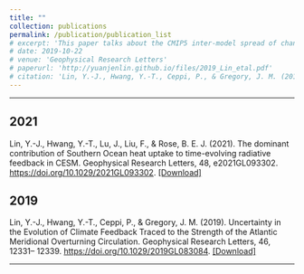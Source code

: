 ```yaml
---
title: ""
collection: publications
permalink: /publication/publication_list
# excerpt: 'This paper talks about the CMIP5 inter-model spread of changes in climate feedback. [[Download here]](http://yuanjenlin.github.io/files/2019_Lin_etal.pdf)'
# date: 2019-10-22
# venue: 'Geophysical Research Letters'
# paperurl: 'http://yuanjenlin.github.io/files/2019_Lin_etal.pdf'
# citation: 'Lin, Y.-J., Hwang, Y.-T., Ceppi, P., & Gregory, J. M. (2019). Uncertainty in the Evolution of Climate Feedback Traced to the Strength of the Atlantic Meridional Overturning Circulation. Geophysical Research Letters, 46, 12331– 12339. https://doi.org/10.1029/2019GL083084'
---
```


---

## 2021
Lin, Y.-J., Hwang, Y.-T., Lu, J., Liu, F., & Rose, B. E. J. (2021). The dominant contribution of Southern Ocean heat uptake to time-evolving radiative feedback in CESM. Geophysical Research Letters, 48, e2021GL093302. https://doi.org/10.1029/2021GL093302. [[Download]](https://yuanjenlin.github.io/files/2021_Lin_etal.pdf)
## 2019
Lin, Y.-J., Hwang, Y.-T., Ceppi, P., & Gregory, J. M. (2019). Uncertainty in the Evolution of Climate Feedback Traced to the Strength of the Atlantic Meridional Overturning Circulation. Geophysical Research Letters, 46, 12331– 12339. https://doi.org/10.1029/2019GL083084. [[Download]](https://yuanjenlin.github.io/files/2019_Lin_etal.pdf)

---
